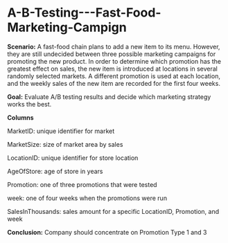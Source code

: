 # A-B-Testing---Fast-Food-Marketing-Campign
**Scenario:** A fast-food chain plans to add a new item to its menu. However, they are still undecided between three possible marketing campaigns for promoting the new product. In order to determine which promotion has the greatest effect on sales, the new item is introduced at locations in several randomly selected markets. A different promotion is used at each location, and the weekly sales of the new item are recorded for the first four weeks.

**Goal:** Evaluate A/B testing results and decide which marketing strategy works the best.

**Columns**

MarketID: unique identifier for market

MarketSize: size of market area by sales

LocationID: unique identifier for store location

AgeOfStore: age of store in years

Promotion: one of three promotions that were tested

week: one of four weeks when the promotions were run

SalesInThousands: sales amount for a specific LocationID, Promotion, and week

**Conclusion:**
Company should concentrate on Promotion Type 1 and 3

